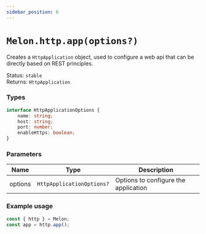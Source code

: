 ```yaml
---
sidebar_position: 6
---
```


# `Melon.http.app(options?)`

Creates a `HttpApplication` object, used to configure a web api that can be directly based on REST principles.

Status: `stable` <br />
Returns: `HttpApplication`

### Types

```ts
interface HttpApplicationOptions {
    name: string;
    host: string;
    port: number;
    enableHttps: boolean;
}
```

### Parameters

| Name | Type | Description |
| ---- | ---- | ----------- |
| options | `HttpApplicationOptions?` | Options to configure the application |

### Example usage

```ts
const { http } = Melon;
const app = http.app();
```